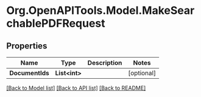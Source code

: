 
# Org.OpenAPITools.Model.MakeSearchablePDFRequest

## Properties

Name | Type | Description | Notes
------------ | ------------- | ------------- | -------------
**DocumentIds** | **List&lt;int&gt;** |  | [optional] 

[[Back to Model list]](../README.md#documentation-for-models)
[[Back to API list]](../README.md#documentation-for-api-endpoints)
[[Back to README]](../README.md)

